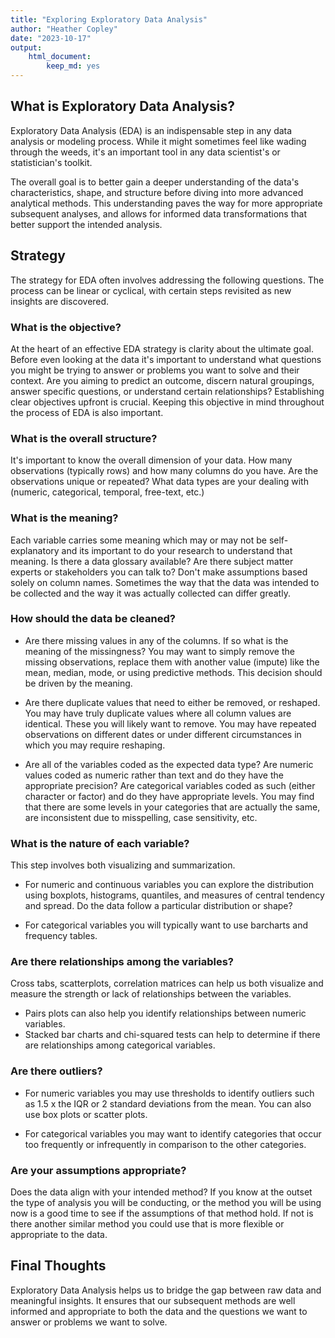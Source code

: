 ```yaml
---
title: "Exploring Exploratory Data Analysis"
author: "Heather Copley"
date: "2023-10-17"
output: 
    html_document:
        keep_md: yes
---
```


## What is Exploratory Data Analysis?

Exploratory Data Analysis (EDA) is an indispensable step in any data analysis or modeling process. While it might sometimes feel like wading through the weeds, it's an important tool in any data scientist's or statistician's toolkit.

The overall goal is to better gain a deeper understanding of the data's characteristics, shape, and structure before diving into more advanced analytical methods. This understanding paves the way for more appropriate subsequent analyses, and allows for informed data transformations that better support the intended analysis.

## Strategy

The strategy for EDA often involves addressing the following questions. The process can be linear or cyclical, with certain steps revisited as new insights are discovered.

### What is the objective? 

At the heart of an effective EDA strategy is clarity about the ultimate goal. Before even looking at the data it's important to understand what questions you might be trying to answer or problems you want to solve and their context. Are you aiming to predict an outcome, discern natural groupings, answer specific questions, or understand certain relationships? Establishing clear objectives upfront is crucial. Keeping this objective in mind throughout the process of EDA is also important.

### What is the overall structure?

It's important to know the overall dimension of your data. How many observations (typically rows) and how many columns do you have. Are the observations unique or repeated? What data types are your dealing with (numeric, categorical, temporal, free-text, etc.) 

### What is the meaning?

Each variable carries some meaning which may or may not be self-explanatory and its important to do your research to understand that meaning. Is there a data glossary available? Are there subject matter experts or stakeholders you can talk to? Don't make assumptions based solely on column names. Sometimes the way that the data was intended to be collected and the way it was actually collected can differ greatly. 

### How should the data be cleaned?

* Are there missing values in any of the columns. If so what is the meaning of the missingness? You may want to simply remove the missing observations, replace them with another value (impute) like the mean, median, mode, or using predictive methods. This decision should be driven by the meaning.

* Are there duplicate values that need to either be removed, or reshaped. You may have truly duplicate values where all column values are identical. These you will likely want to remove. You may have repeated observations on different dates or under different circumstances in which you may require reshaping. 

* Are all of the variables coded as the expected data type? Are numeric values coded as numeric rather than text and do they have the appropriate precision? Are categorical variables coded as such (either character or factor) and do they have appropriate levels. You may find that there are some levels in your categories that are actually the same, are inconsistent due to misspelling, case sensitivity, etc.

### What is the nature of each variable?

This step involves both visualizing and summarization. 

* For numeric and continuous variables you can explore the distribution using boxplots, histograms, quantiles, and measures of central tendency and spread. Do the data follow a particular distribution or shape?

* For categorical variables you will typically want to use barcharts and frequency tables.

### Are there relationships among the variables?

Cross tabs, scatterplots, correlation matrices can help us both visualize and measure the strength or lack of relationships between the variables.

* Pairs plots can also help you identify relationships between numeric variables. 
* Stacked bar charts and chi-squared tests can help to determine if there are relationships among categorical variables. 

### Are there outliers?

* For numeric variables you may use thresholds to identify outliers such as 1.5 x the IQR or 2 standard deviations from the mean. You can also use box plots or scatter plots.

* For categorical variables you may want to identify categories that occur too frequently or infrequently in comparison to the other categories. 

### Are your assumptions appropriate?

Does the data align with your intended method? If you know at the outset the type of analysis you will be conducting, or the method you will be using now is a good time to see if the assumptions of that method hold. If not is there another similar method you could use that is more flexible or appropriate to the data. 

## Final Thoughts

Exploratory Data Analysis helps us to bridge the gap between raw data and meaningful insights. It ensures that our subsequent methods are well informed and appropriate to both the data and the questions we want to answer or problems we want to solve. 
